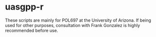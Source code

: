 # uasgpp-r

These scripts are mainly for POL697 at the University of Arizona. If being used for other purposes, consultation with Frank Gonzalez is highly recommended before use. 

